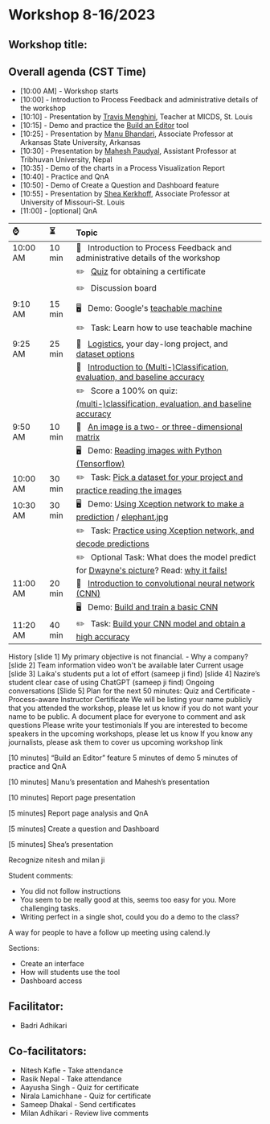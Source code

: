 # Workshop 8-16/2023
## Workshop title: 
## Overall agenda (CST Time)
- [10:00 AM] - Workshop starts
- [10:00] - Introduction to Process Feedback and administrative details of the workshop
- [10:10] - Presentation by [Travis Menghini](https://www.linkedin.com/in/travismenghini/), Teacher at MICDS, St. Louis
- [10:15] - Demo and practice the [Build an Editor](https://www.processfeedback.org/buildeditor) tool
- [10:25] - Presentation by [Manu Bhandari](https://www.linkedin.com/in/manu-bhandari/), Associate Professor at Arkansas State University, Arkansas
- [10:30] - Presentation by [Mahesh Paudyal](https://www.linkedin.com/in/mahesh-paudyal-mahesh-kathmandu-9601a854/), Assistant Professor at Tribhuvan University, Nepal
- [10:35] - Demo of the charts in a Process Visualization Report
- [10:40] - Practice and QnA
- [10:50] - Demo of Create a Question and Dashboard feature
- [10:55] - Presentation by [Shea Kerkhoff](https://www.linkedin.com/in/mskerkhoff/), Associate Professor at University of Missouri-St. Louis
- [11:00] - [optional] QnA


| ⌚ | ⏳  |  Topic |
|:----------|:-------------|:------|
| 10:00 AM |   10 min  |  📖 &nbsp; Introduction to Process Feedback and administrative details of the workshop |
|          |           |  ✏️ &nbsp;  [Quiz](https://forms.gle/54mPpkyVYFH5VgD1A) for obtaining a certificate |
|          |           |  ✏️ &nbsp;  Discussion board |
|  9:10 AM |   15 min  | 🖥️  &nbsp;  Demo: Google's [teachable machine](https://teachablemachine.withgoogle.com/) |
|          |           | ✏️ &nbsp;    Task: Learn how to use teachable machine |
|  9:25 AM |   25 min  | 📖 &nbsp;   [Logistics](./logistics.md), your day-long project, and [dataset options](./dataset-options.md) |
|          |           | 📖 &nbsp;   [Introduction to (Multi-)Classification, evaluation, and baseline accuracy](https://docs.google.com/presentation/d/1KO8m8KUztqeQVkZCqBlXXq1NpNR9OQJLfoSQofcr17U/edit?usp=sharing) |
|          |           | ✏️ &nbsp;    Score a 100% on quiz: [(multi-)classification, evaluation, and baseline accuracy](https://docs.google.com/forms/d/e/1FAIpQLSer0upR_0EZ0Mhg30mxGQ9wdXpT-4Icn5BxFYQr-Fj-Q7rKrw/viewform?usp=sf_link) |
|  9:50 AM |   10 min  | 📖 &nbsp;   [An image is a two- or three-dimensional matrix](./an-image-is-simply-a-matrix.md) |
|          |           | 🖥️  &nbsp;  Demo: [Reading images with Python (Tensorflow)](https://colab.research.google.com/drive/1iKqohQGUrNAR9EVi9h-hWQYTs_KMXSBE?usp=sharing) | 
| 10:00 AM |   30 min  | ✏️ &nbsp;    Task: [Pick a dataset for your project and practice reading the images](./task-reading-images.md) |
| 10:30 AM |   30 min  | 🖥️  &nbsp;  Demo: [Using Xception network to make a prediction](https://colab.research.google.com/drive/1QANBjREp_pBvIpXbrxZtebqy-pD0SIKS?usp=sharing) / [elephant.jpg](./elephant.jpg) |
|          |           | ✏️ &nbsp;    Task: [Practice using Xception network, and decode predictions](./task-xception.md) |
|          |           | ✏️ &nbsp;    Optional Task: What does the model predict for [Dwayne's picture](./dwayne.jpg)? Read: [why it fails!](https://www.wired.com/story/researchers-blur-faces-launched-thousand-algorithms/) |
| 11:00 AM |   20 min  | 📖 &nbsp;   [Introduction to convolutional neural network (CNN)](https://docs.google.com/presentation/d/1HOCTqT-oJKRaQrcGpSXfKcItmdsHwlBw7_XbmV2ha6g/edit?usp=sharing) |
|          |           | 🖥️  &nbsp;  Demo: [Build and train a basic CNN](https://colab.research.google.com/drive/1hj8x-R3Y2uBgDrSufkoGusL24pXDjP-S?usp=sharing) |
| 11:20 AM |   40 min  | ✏️ &nbsp;    Task: [Build your CNN model and obtain a high accuracy](./task-cnn.md) |



History
[slide 1] My primary objective is not financial. - Why a company?
[slide 2] Team information
video won't be available later 
Current usage
[slide 3] Laika's students put a lot of effort (sameep ji find)
[slide 4] Nazire’s student clear case of using ChatGPT (sameep ji find)
Ongoing conversations
[Slide 5] Plan for the next 50 minutes:
Quiz and Certificate - Process-aware Instructor Certificate
We will be listing your name publicly that you attended the workshop, please let us know if you do not want your name to be public.
A document place for everyone to comment and ask questions
Please write your testimonials
If you are interested to become speakers in the upcoming workshops, please let us know
If you know any journalists, please ask them to cover us
upcoming workshop link

[10 minutes] “Build an Editor” feature
5 minutes of demo
5 minutes of practice and QnA

[10 minutes] Manu’s presentation and Mahesh’s presentation

[10 minutes] Report page presentation

[5 minutes] Report page analysis and QnA

[5 minutes] Create a question and Dashboard

[5 minutes] Shea’s presentation




Recognize nitesh and milan ji

Student comments:
- You did not follow instructions
- You seem to be really good at this, seems too easy for you. More challenging tasks.
- Writing perfect in a single shot, could you do a demo to the class?

A way for people to have a follow up meeting using calend.ly




Sections:
- Create an interface
- How will students use the tool
- Dashboard access

## Facilitator:
* Badri Adhikari

## Co-facilitators:
* Nitesh Kafle - Take attendance
* Rasik Nepal - Take attendance
* Aayusha Singh - Quiz for certificate
* Nirala Lamichhane - Quiz for certificate
* Sameep Dhakal - Send certificates
* Milan Adhikari - Review live comments



